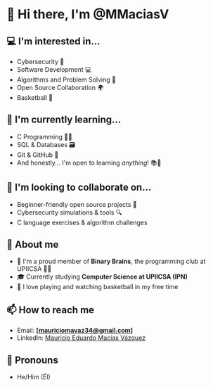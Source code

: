# 👋 Hi there, I'm @MMaciasV

## 💻 I'm interested in...
- Cybersecurity 🔐
- Software Development 💻
- Algorithms and Problem Solving 🧩
- Open Source Collaboration 🌍
- Basketball 🏀

## 🌱 I'm currently learning...
- C Programming 👨‍💻
- SQL & Databases 🗃️
- Git & GitHub 🔧
- And honestly... I'm open to learning *anything*! 📚🧠

## 🤝 I'm looking to collaborate on...
- Beginner-friendly open source projects 🙌
- Cybersecurity simulations & tools 🔍
- C language exercises & algorithm challenges

## 💬 About me
- 🧠 I'm a proud member of **Binary Brains**, the programming club at UPIICSA 👨‍🏫
- 🎓 Currently studying **Computer Science at UPIICSA (IPN)**
- 🏀 I love playing and watching basketball in my free time

## 📫 How to reach me
- Email: **[mauriciomavaz34@gmail.com]**
- LinkedIn:  [Mauricio Eduardo Macías Vázquez](https://www.linkedin.com/in/mauricio-eduardo-mac%C3%ADas-v%C3%A1zquez-617366228)
## 💬 Pronouns
- He/Him (Él)


<!---
MMaciasV/MMaciasV is a ✨ special ✨ repository because its `README.md` (this file) appears on your GitHub profile.
You can click the Preview link to take a look at your changes.
--->
